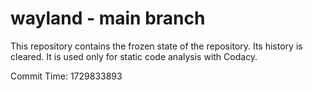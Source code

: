 # wayland - main branch

This repository contains the frozen state of the repository.
Its history is cleared. It is used only for static code
analysis with Codacy.

Commit Time: 1729833893